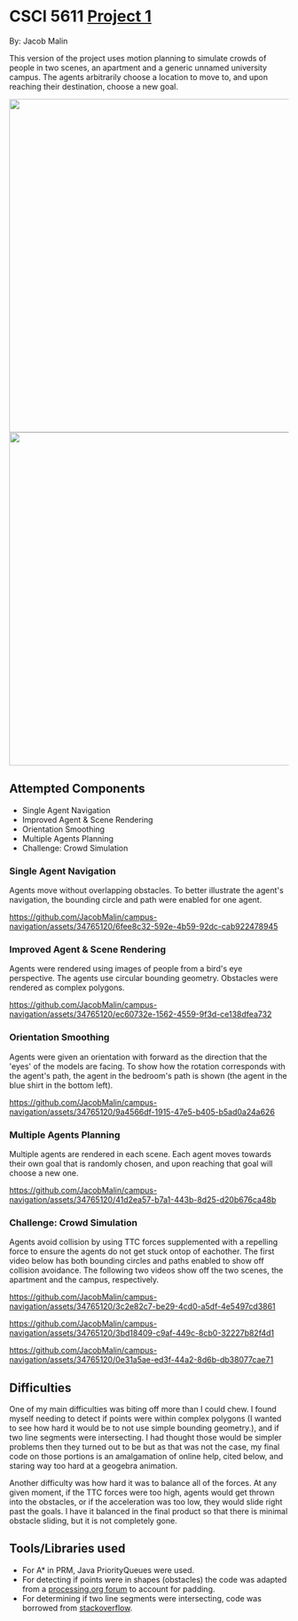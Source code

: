 # CSCI 5611 [Project 1](https://github.umn.edu/malin146/Project1)

By: Jacob Malin

This version of the project uses motion planning to simulate crowds of people in two scenes, an apartment and a generic unnamed university campus. The agents arbitrarily choose a location to move to, and upon reaching their destination, choose a new goal.

<img src="https://media.github.umn.edu/user/19560/files/dc4c0d92-11db-472c-808c-3d5df22660f0" width="600"/>

<img src="https://media.github.umn.edu/user/19560/files/84a06dd2-62bb-4650-896e-d89f234d6bc9" width="600"/>

## Attempted Components

- Single Agent Navigation
- Improved Agent & Scene Rendering
- Orientation Smoothing
- Multiple Agents Planning
- Challenge: Crowd Simulation

### Single Agent Navigation

Agents move without overlapping obstacles. To better illustrate the agent's navigation, the bounding circle and path were enabled for one agent.

https://github.com/JacobMalin/campus-navigation/assets/34765120/6fee8c32-592e-4b59-92dc-cab922478945

### Improved Agent & Scene Rendering

Agents were rendered using images of people from a bird's eye perspective. The agents use circular bounding geometry. Obstacles were rendered as complex polygons.

https://github.com/JacobMalin/campus-navigation/assets/34765120/ec60732e-1562-4559-9f3d-ce138dfea732

### Orientation Smoothing

Agents were given an orientation with forward as the direction that the 'eyes' of the models are facing. To show how the rotation corresponds with the agent's path, the agent in the bedroom's path is shown (the agent in the blue shirt in the bottom left).

https://github.com/JacobMalin/campus-navigation/assets/34765120/9a4566df-1915-47e5-b405-b5ad0a24a626

### Multiple Agents Planning

Multiple agents are rendered in each scene. Each agent moves towards their own goal that is randomly chosen, and upon reaching that goal will choose a new one.

https://github.com/JacobMalin/campus-navigation/assets/34765120/41d2ea57-b7a1-443b-8d25-d20b676ca48b

### Challenge: Crowd Simulation

Agents avoid collision by using TTC forces supplemented with a repelling force to ensure the agents do not get stuck ontop of eachother. The first video below has both bounding circles and paths enabled to show off collision avoidance. The following two videos show off the two scenes, the apartment and the campus, respectively.

https://github.com/JacobMalin/campus-navigation/assets/34765120/3c2e82c7-be29-4cd0-a5df-4e5497cd3861

https://github.com/JacobMalin/campus-navigation/assets/34765120/3bd18409-c9af-449c-8cb0-32227b82f4d1

https://github.com/JacobMalin/campus-navigation/assets/34765120/0e31a5ae-ed3f-44a2-8d6b-db38077cae71

## Difficulties

One of my main difficulties was biting off more than I could chew. I found myself needing to detect if points were within complex polygons (I wanted to see how hard it would be to not use simple bounding geometry.), and if two line segments were intersecting. I had thought those would be simpler problems then they turned out to be but as that was not the case, my final code on those portions is an amalgamation of online help, cited below, and staring way too hard at a geogebra animation.

Another difficulty was how hard it was to balance all of the forces. At any given moment, if the TTC forces were too high, agents would get thrown into the obstacles, or if the acceleration was too low, they would slide right past the goals. I have it balanced in the final product so that there is minimal obstacle sliding, but it is not completely gone.

## Tools/Libraries used

- For A* in PRM, Java PriorityQueues were used.
- For detecting if points were in shapes (obstacles) the code was adapted from a [processing.org forum](https://discourse.processing.org/t/checking-for-a-point-within-a-2d-shape-v3-5/26874/15) to account for padding.
- For determining if two line segments were intersecting, code was borrowed from [stackoverflow](https://stackoverflow.com/questions/3838329/how-can-i-check-if-two-segments-intersect).
